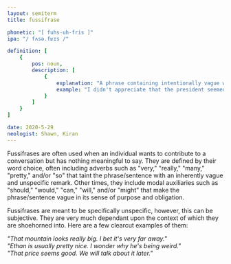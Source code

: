 ```yaml
---
layout: semiterm
title: fussifrase

phonetic: "[ fuhs-uh-fris ]"
ipa: "/ fʌsə.fʁɪs /"

definition: [
	{
		pos: noun,
		description: [
			{
				explanation: "A phrase containing intentionally vague words and/or sentence structure for the purpose of making a very unspecific statement or observation.",
				example: "I didn't appreciate that the president seemed to only speak in fussifrases."
			}
		]
	}
]

date: 2020-5-29
neologist: Shawn, Kiran
---
```


Fussifrases are often used when an individual wants to contribute to a conversation but has nothing meaningful to say. They are defined by their word choice, often including adverbs such as "very," "really," "many," "pretty," and/or "so" that taint the phrase/sentence with an inherently vague and unspecific remark. Other times, they include modal auxiliaries such as "should," "would," "can," "will," and/or "might" that make the phrase/sentence vague in its sense of purpose and obligation.

Fussifrases are meant to be specifically unspecific, however, this can be subjective. They are very much dependant upon the context of which they are shoehorned into. Here are a few clearcut examples of them:

*"That mountain looks really big. I bet it's very far away."*  
*"Ethan is usually pretty nice. I wonder why he's being weird."*  
*"That price seems good. We will talk about it later."*